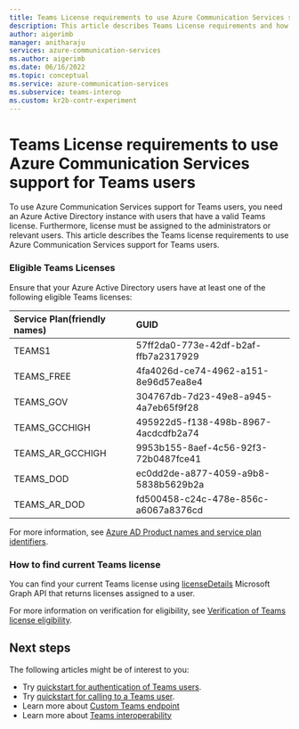 ```yaml
---
title: Teams License requirements to use Azure Communication Services support for Teams users
description: This article describes Teams License requirements and how users can find their current Teams license.
author: aigerimb
manager: anitharaju
services: azure-communication-services
ms.author: aigerimb
ms.date: 06/16/2022
ms.topic: conceptual
ms.service: azure-communication-services
ms.subservice: teams-interop
ms.custom: kr2b-contr-experiment
---
```


# Teams License requirements to use Azure Communication Services support for Teams users

To use Azure Communication Services support for Teams users, you need an Azure Active Directory instance with users that have a valid Teams license. Furthermore, license must be assigned to the administrators or relevant users. This article describes the Teams license requirements to use Azure Communication Services support for Teams users.

### Eligible Teams Licenses

Ensure that your Azure Active Directory users have at least one of the following eligible Teams licenses:

| Service Plan(friendly names)   |  GUID  |
|:--- |:--- |
| TEAMS1 | 57ff2da0-773e-42df-b2af-ffb7a2317929 |
| TEAMS_FREE | 4fa4026d-ce74-4962-a151-8e96d57ea8e4 |
| TEAMS_GOV | 304767db-7d23-49e8-a945-4a7eb65f9f28 |
| TEAMS_GCCHIGH | 495922d5-f138-498b-8967-4acdcdfb2a74 |
| TEAMS_AR_GCCHIGH | 9953b155-8aef-4c56-92f3-72b0487fce41 |
| TEAMS_DOD | ec0dd2de-a877-4059-a9b8-5838b5629b2a |
| TEAMS_AR_DOD | fd500458-c24c-478e-856c-a6067a8376cd |

For more information, see [Azure AD Product names and service plan identifiers](../../active-directory/enterprise-users/licensing-service-plan-reference.md).

### How to find current Teams license

You can find your current Teams license using [licenseDetails](https://docs.microsoft.com/graph/api/resources/licensedetails) Microsoft Graph API that returns licenses assigned to a user.

For more information on verification for eligibility, see [Verification of Teams license eligibility](../concepts/troubleshooting-info.md#verification-of-teams-license-eligibility-to-use-azure-communication-services-support-for-teams-users).

## Next steps

The following articles might be of interest to you:

- Try [quickstart for authentication of Teams users](./manage-teams-identity.md).
- Try [quickstart for calling to a Teams user](./voice-video-calling/get-started-with-voice-video-calling-custom-teams-client.md).
- Learn more about [Custom Teams endpoint](../concepts/teams-endpoint.md)
- Learn more about [Teams interoperability](../concepts/teams-interop.md)